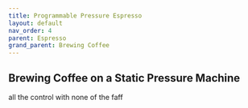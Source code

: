 ```yaml
---
title: Programmable Pressure Espresso
layout: default
nav_order: 4
parent: Espresso
grand_parent: Brewing Coffee
---
```


## Brewing Coffee on a Static Pressure Machine
all the control with none of the faff

